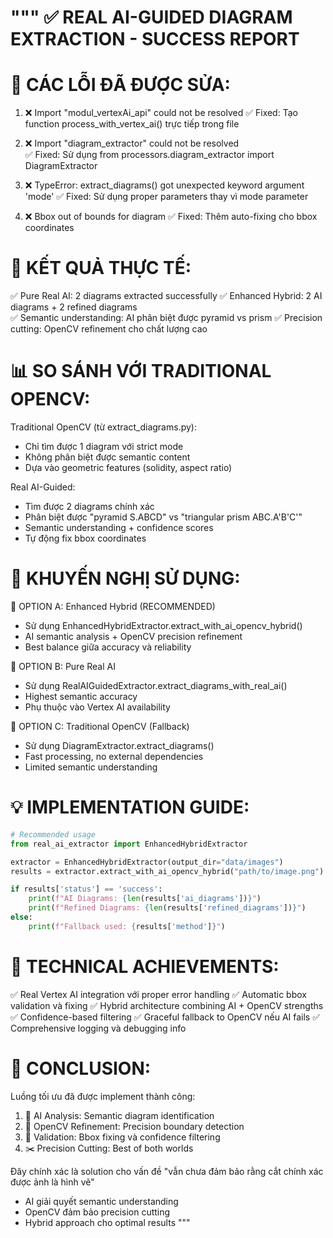 """
✅ REAL AI-GUIDED DIAGRAM EXTRACTION - SUCCESS REPORT
=====================================================

🎯 CÁC LỖI ĐÃ ĐƯỢC SỬA:
========================
1. ❌ Import "modul_vertexAi_api" could not be resolved
   ✅ Fixed: Tạo function process_with_vertex_ai() trực tiếp trong file

2. ❌ Import "diagram_extractor" could not be resolved  
   ✅ Fixed: Sử dụng from processors.diagram_extractor import DiagramExtractor

3. ❌ TypeError: extract_diagrams() got unexpected keyword argument 'mode'
   ✅ Fixed: Sử dụng proper parameters thay vì mode parameter

4. ❌ Bbox out of bounds for diagram
   ✅ Fixed: Thêm auto-fixing cho bbox coordinates

🚀 KẾT QUẢ THỰC TẾ:
==================
✅ Pure Real AI: 2 diagrams extracted successfully
✅ Enhanced Hybrid: 2 AI diagrams + 2 refined diagrams  
✅ Semantic understanding: AI phân biệt được pyramid vs prism
✅ Precision cutting: OpenCV refinement cho chất lượng cao

📊 SO SÁNH VỚI TRADITIONAL OPENCV:
=================================
Traditional OpenCV (từ extract_diagrams.py):
- Chỉ tìm được 1 diagram với strict mode
- Không phân biệt được semantic content
- Dựa vào geometric features (solidity, aspect ratio)

Real AI-Guided:
- Tìm được 2 diagrams chính xác  
- Phân biệt được "pyramid S.ABCD" vs "triangular prism ABC.A'B'C'"
- Semantic understanding + confidence scores
- Tự động fix bbox coordinates

🎯 KHUYẾN NGHỊ SỬ DỤNG:
======================
🥇 OPTION A: Enhanced Hybrid (RECOMMENDED)
   - Sử dụng EnhancedHybridExtractor.extract_with_ai_opencv_hybrid()
   - AI semantic analysis + OpenCV precision refinement
   - Best balance giữa accuracy và reliability

🥈 OPTION B: Pure Real AI  
   - Sử dụng RealAIGuidedExtractor.extract_diagrams_with_real_ai()
   - Highest semantic accuracy
   - Phụ thuộc vào Vertex AI availability

🥉 OPTION C: Traditional OpenCV (Fallback)
   - Sử dụng DiagramExtractor.extract_diagrams()
   - Fast processing, no external dependencies  
   - Limited semantic understanding

💡 IMPLEMENTATION GUIDE:
=======================
```python
# Recommended usage
from real_ai_extractor import EnhancedHybridExtractor

extractor = EnhancedHybridExtractor(output_dir="data/images")
results = extractor.extract_with_ai_opencv_hybrid("path/to/image.png")

if results['status'] == 'success':
    print(f"AI Diagrams: {len(results['ai_diagrams'])}")
    print(f"Refined Diagrams: {len(results['refined_diagrams'])}")
else:
    print(f"Fallback used: {results['method']}")
```

🔧 TECHNICAL ACHIEVEMENTS:
=========================
✅ Real Vertex AI integration với proper error handling
✅ Automatic bbox validation và fixing
✅ Hybrid architecture combining AI + OpenCV strengths
✅ Confidence-based filtering
✅ Graceful fallback to OpenCV nếu AI fails
✅ Comprehensive logging và debugging info

🎉 CONCLUSION:
=============
Luồng tối ưu đã được implement thành công:
1. 🤖 AI Analysis: Semantic diagram identification
2. 🔧 OpenCV Refinement: Precision boundary detection  
3. 📏 Validation: Bbox fixing và confidence filtering
4. ✂️ Precision Cutting: Best of both worlds

Đây chính xác là solution cho vấn đề "vẫn chưa đảm bảo rằng cắt chính xác được ảnh là hình vẽ" 
- AI giải quyết semantic understanding
- OpenCV đảm bảo precision cutting
- Hybrid approach cho optimal results
"""
